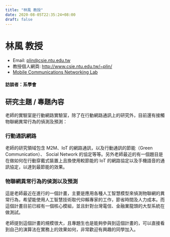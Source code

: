 ```yaml
---
title: "林風 教授"
date: 2020-08-05T22:35:24+08:00
draft: false
---
```


# 林風 教授

- Email: plin@csie.ntu.edu.tw
- 教授個人網頁: http://www.csie.ntu.edu.tw/~plin/
- [Mobile Communications Networking Lab](http://www.pcs.csie.ntu.edu.tw/)

#### 訪談者：系學會


## 研究主題 / 專題內容

老師的實驗室是行動網路實驗室，除了在行動網路通訊上的研究外，目前還有接觸物聯網異常行為的偵測及預測：

### 行動通訊網路

老師的研究領域包含 M2M、IoT 的網路通訊，以及行動通訊的節能（Green Communication）、 Social Network 的協定等等。另外老師最近的有一個題目是在做如何在行動穿戴式裝置上且換使用較節能的 IoT 的網路協定以及手機語音的通訊協定，以達到最節能的效果。

### 物聯網異常行為的偵測以及預測

這是老師最近在進行的一個計畫，主要是應用各種人工智慧模型來偵測物聯網的異常行為，希望能使用人工智慧技術取代仰賴專家的工作，節省時間及人力成本。而這個計畫目前已經有一個核心模組，並且針對台灣電信、金融業龍頭的大型系統在做測試。

老師提到這個計畫的規模很大，且專題生也是能夠參與到這個計畫的，可以直接看到自己的演算法在實務上的效果如何，非常歡迎有興趣的同學加入。
